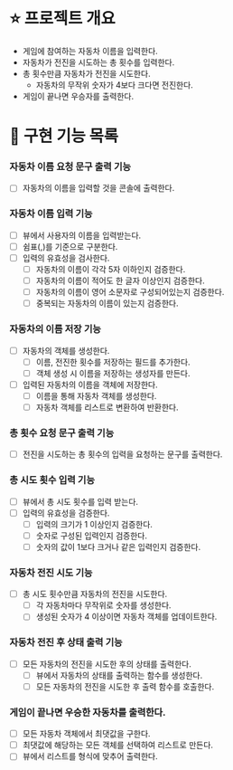 # ⭐ 프로젝트 개요
- 게임에 참여하는 자동차 이름을 입력한다.
- 자동차가 전진을 시도하는 총 횟수를 입력한다.
- 총 횟수만큼 자동차가 전진을 시도한다.
  - 자동차의 무작위 숫자가 4보다 크다면 전진한다. 
- 게임이 끝나면 우승자를 출력한다.

# 📝 구현 기능 목록

### 자동차 이름 요청 문구 출력 기능
- [ ] 자동차의 이름을 입력할 것을 콘솔에 출력한다. 

### 자동차 이름 입력 기능
- [ ] 뷰에서 사용자의 이름을 입력받는다.
- [ ] 쉼표(,)를 기준으로 구분한다.
- [ ] 입력의 유효성을 검사한다.
  - [ ] 자동차의 이름이 각각 5자 이하인지 검증한다.
  - [ ] 자동차의 이름이 적어도 한 글자 이상인지 검증한다.
  - [ ] 자동차의 이름이 영어 소문자로 구성되어있는지 검증한다.
  - [ ] 중복되는 자동차의 이름이 있는지 검증한다.

### 자동차의 이름 저장 기능
- [ ] 자동차의 객체를 생성한다.
  - [ ] 이름, 전진한 횟수를 저장하는 필드를 추가한다. 
  - [ ] 객체 생성 시 이름을 저장하는 생성자를 만든다.
- [ ] 입력된 자동차의 이름을 객체에 저장한다.
  - [ ] 이름을 통해 자동차 객체를 생성한다.
  - [ ] 자동차 객체를 리스트로 변환하여 반환한다.

### 총 횟수 요청 문구 출력 기능
- [ ] 전진을 시도하는 총 횟수의 입력을 요청하는 문구를 출력한다.

### 총 시도 횟수 입력 기능
- [ ] 뷰에서 총 시도 횟수를 입력 받는다.
- [ ] 입력의 유효성을 검증한다. 
  - [ ] 입력의 크기가 1 이상인지 검증한다.
  - [ ] 숫자로 구성된 입력인지 검증한다.
  - [ ] 숫자의 값이 1보다 크거나 같은 입력인지 검증한다.

### 자동차 전진 시도 기능
- [ ] 총 시도 횟수만큼 자동차의 전진을 시도한다.
  - [ ] 각 자동차마다 무작위로 숫자를 생성한다. 
  - [ ] 생성된 숫자가 4 이상이면 자동차 객체를 업데이트한다.

### 자동차 전진 후 상태 출력 기능
- [ ] 모든 자동차의 전진을 시도한 후의 상태를 출력한다. 
  - [ ] 뷰에서 자동차의 상태를 출력하는 함수를 생성한다. 
  - [ ] 모든 자동차의 전진을 시도한 후 출력 함수를 호출한다.

### 게임이 끝나면 우승한 자동차를 출력한다. 
- [ ] 모든 자동차 객체에서 최댓값을 구한다.
- [ ] 최댓값에 해당하는 모든 객체를 선택하여 리스트로 만든다. 
- [ ] 뷰에서 리스트를 형식에 맞추어 출력한다.
